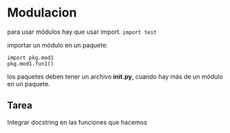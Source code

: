 # Modulacion
para usar módulos hay que usar import.
`import test`

importar un módulo en un paquete: 
```
import pkg.mod1
pkg.mod1.fun1()
```
los paquetes deben tener un archivo __init.py__, cuando hay más de un módulo en un paquete.

## Tarea
Integrar docstring en las funciones que hacemos
